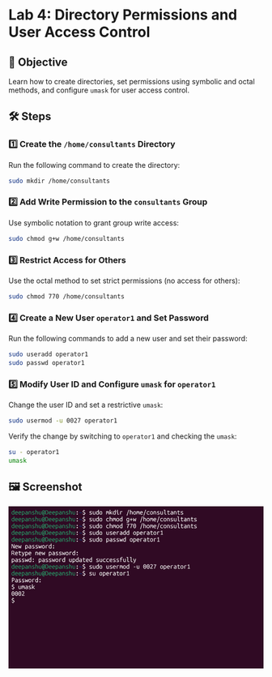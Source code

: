 # Lab 4: Directory Permissions and User Access Control  

## 📌 Objective  
Learn how to create directories, set permissions using symbolic and octal methods, and configure `umask` for user access control.  

## 🛠️ Steps  

### 1️⃣ **Create the `/home/consultants` Directory**  
Run the following command to create the directory:  

```bash
sudo mkdir /home/consultants
```

### 2️⃣ **Add Write Permission to the `consultants` Group**  
Use symbolic notation to grant group write access:  

```bash
sudo chmod g+w /home/consultants
```

### 3️⃣ **Restrict Access for Others**  
Use the octal method to set strict permissions (no access for others):  

```bash
sudo chmod 770 /home/consultants
```

### 4️⃣ **Create a New User `operator1` and Set Password**  
Run the following commands to add a new user and set their password:  

```bash
sudo useradd operator1
sudo passwd operator1
```

### 5️⃣ **Modify User ID and Configure `umask` for `operator1`**  
Change the user ID and set a restrictive `umask`:  

```bash
sudo usermod -u 0027 operator1
```

Verify the change by switching to `operator1` and checking the `umask`:  

```bash
su - operator1
umask
```

## 🖼️ **Screenshot**  
![image alt](https://github.com/deepanshusingla076/G18-Linux-administration-/blob/6f6440fbbf80493ee289a015d668ab4c708a4b77/lab4.png)
